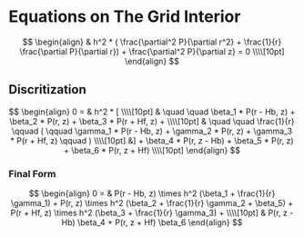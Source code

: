 # Equations on The Grid Interior

$$
\begin{align}
& h^2 * ( \frac{\partial^2 P}{\partial r^2} + \frac{1}{r} \frac{\partial P}{\partial r}) + \frac{\partial^2 P}{\partial z} = 0 \\\\[10pt]
\end{align}
$$

## Discritization 

$$
\begin{align}
0 = & h^2 * [ \\\\[10pt]
& \quad \quad \beta_1 * P(r - Hb, z) +  \beta_2 * P(r, z) +  \beta_3 * P(r + Hf, z) + \\\\[10pt]
& \quad \quad \frac{1}{r} \qquad ( \qquad \gamma_1 * P(r - Hb, z) + \gamma_2 * P(r, z)  + \gamma_3 * P(r + Hf, z) \qquad ) \\\\[10pt]
&] + \beta_4 * P(r, z - Hb) +  \beta_5 * P(r, z) +  \beta_6 * P(r, z + Hf) \\\\[10pt]
\end{align}
$$

### Final Form  

$$
\begin{align}
0 = & P(r - Hb, z) \times h^2 (\beta_1 + \frac{1}{r} \gamma_1) +  
P(r, z) \times h^2 (\beta_2  + \frac{1}{r} \gamma_2 + \beta_5) + 
P(r + Hf, z) \times h^2 (\beta_3 + \frac{1}{r} \gamma_3) + \\\\[10pt]
& P(r, z - Hb) \beta_4 +
P(r, z + Hf) \beta_6
\end{align} 
$$

